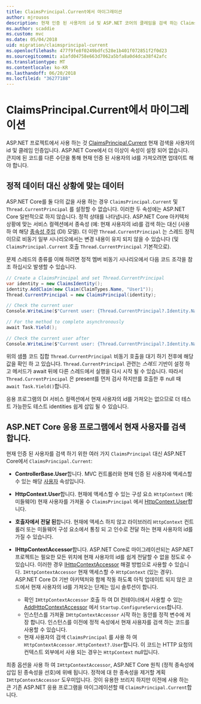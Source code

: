 ```yaml
---
title: ClaimsPrincipal.Current에서 마이그레이션
author: mjrousos
description: 현재 인증 된 사용자의 id 및 ASP.NET 코어의 클레임을 검색 하는 ClaimsPrincipal.Current에서 마이그레이션하는 방법에 알아봅니다.
ms.author: scaddie
ms.custom: mvc
ms.date: 05/04/2018
uid: migration/claimsprincipal-current
ms.openlocfilehash: 477f9fe8f0249bdfc528e1b401f072851f2f0d23
ms.sourcegitcommit: a1afd04758e663d7062a5bfa8a0d4dca38f42afc
ms.translationtype: MT
ms.contentlocale: ko-KR
ms.lasthandoff: 06/20/2018
ms.locfileid: "36277188"
---
```

# <a name="migrate-from-claimsprincipalcurrent"></a>ClaimsPrincipal.Current에서 마이그레이션

ASP.NET 프로젝트에서 사용 하는 것 [ClaimsPrincipal.Current](/dotnet/api/system.security.claims.claimsprincipal.current) 현재 검색을 사용자의 id 및 클레임 인증입니다. ASP.NET Core에서 더 이상이 속성이 설정 되어 없습니다. 큰지에 된 코드를 다른 수단을 통해 현재 인증 된 사용자의 id를 가져오려면 업데이트 해야 합니다.

## <a name="context-specific-data-instead-of-static-data"></a>정적 데이터 대신 상황에 맞는 데이터

ASP.NET Core를 둘 다의 값을 사용 하는 경우 `ClaimsPrincipal.Current` 및 `Thread.CurrentPrincipal` 를 설정할 수 없습니다. 이러한 두 속성에는 ASP.NET Core 일반적으로 하지 않습니다. 정적 상태를 나타냅니다. ASP.NET Core 아키텍처 상황에 맞는 서비스 컬렉션에서 종속성 (예: 현재 사용자의 id)를 검색 하는 대신 (사용 하 여 해당 [종속성 주입](xref:fundamentals/dependency-injection) (DI) 모델). 더 이란 `Thread.CurrentPrincipal` 는 스레드 정적 이므로 비동기 일부 시나리오에서는 변경 내용이 유지 되지 않을 수 있습니다 (및 `ClaimsPrincipal.Current` 호출 `Thread.CurrentPrincipal` 기본적으로).

문제 스레드의 종류를 이해 하려면 정적 멤버 비동기 시나리오에서 다음 코드 조각을 참조 하십시오 발생할 수 있습니다.

```csharp
// Create a ClaimsPrincipal and set Thread.CurrentPrincipal
var identity = new ClaimsIdentity();
identity.AddClaim(new Claim(ClaimTypes.Name, "User1"));
Thread.CurrentPrincipal = new ClaimsPrincipal(identity);

// Check the current user
Console.WriteLine($"Current user: {Thread.CurrentPrincipal?.Identity.Name}");

// For the method to complete asynchronously
await Task.Yield();

// Check the current user after
Console.WriteLine($"Current user: {Thread.CurrentPrincipal?.Identity.Name}");
```

위의 샘플 코드 집합 `Thread.CurrentPrincipal` 비동기 호출을 대기 하기 전후에 해당 값을 확인 하 고 있습니다. `Thread.CurrentPrincipal` 관련는 *스레드* 기반이 설정 하 고 메서드가 await 뒤에 다른 스레드에서 실행을 다시 시작 될 수 있습니다. 따라서 `Thread.CurrentPrincipal` 은 present를 먼저 검사 하지만를 호출한 후 null 때 `await Task.Yield()`합니다.

응용 프로그램의 DI 서비스 컬렉션에서 현재 사용자의 id를 가져오는 없으므로 더 테스트 가능한도 테스트 identities 쉽게 삽입 될 수 있습니다.

## <a name="retrieve-the-current-user-in-an-aspnet-core-app"></a>ASP.NET Core 응용 프로그램에서 현재 사용자를 검색 합니다.

현재 인증 된 사용자를 검색 하기 위한 여러 가지 `ClaimsPrincipal` 대신 ASP.NET Core에서 `ClaimsPrincipal.Current`:

* **ControllerBase.User**합니다. MVC 컨트롤러와 현재 인증 된 사용자에 액세스할 수 있는 해당 [사용자](/dotnet/api/microsoft.aspnetcore.mvc.controllerbase.user) 속성입니다.
* **HttpContext.User**합니다. 현재에 액세스할 수 있는 구성 요소 `HttpContext` (예: 미들웨어) 현재 사용자를 가져올 수 `ClaimsPrincipal` 에서 [HttpContext.User](/dotnet/api/microsoft.aspnetcore.http.httpcontext.user)합니다.
* **호출자에서 전달 된**합니다. 현재에 액세스 하지 않고 라이브러리 `HttpContext` 컨트롤러 또는 미들웨어 구성 요소에서 통칭 되 고 인수로 전달 하는 현재 사용자의 id를 가질 수 있습니다.
* **IHttpContextAccessor**합니다. ASP.NET Core로 마이그레이션되는 ASP.NET 프로젝트는 필요한 모든 위치에 현재 사용자의 id를 쉽게 전달할 수 없을 정도로 수 있습니다. 이러한 경우 [IHttpContextAccessor](/dotnet/api/microsoft.aspnetcore.http.ihttpcontextaccessor) 해결 방법으로 사용할 수 있습니다. `IHttpContextAccessor` 현재 액세스할 수 `HttpContext` (있는 경우). ASP.NET Core DI 기반 아키텍처와 함께 작동 하도록 아직 업데이트 되지 않은 코드에서 현재 사용자의 id를 가져오는 단계는 임시 솔루션이 합니다.

  * 확인 `IHttpContextAccessor` 호출 하 여 DI 컨테이너에서 사용할 수 있는 [AddHttpContextAccessor](https://github.com/aspnet/Hosting/issues/793) 에서 `Startup.ConfigureServices`합니다.
  * 인스턴스를 가져올 `IHttpContextAccessor` 시작 하는 동안를 정적 변수에 저장 합니다. 인스턴스를 이전에 정적 속성에서 현재 사용자를 검색 하는 코드를 사용할 수 있습니다.
  * 현재 사용자의 검색 `ClaimsPrincipal` 를 사용 하 여 `HttpContextAccessor.HttpContext?.User`합니다. 이 코드는 HTTP 요청의 컨텍스트 외부에서 사용 되는 경우는 `HttpContext` null입니다.

최종 옵션을 사용 하 여 `IHttpContextAccessor`, ASP.NET Core 원칙 (정적 종속성에 삽입 된 종속성을 선호)에 위배 됩니다. 정적에 대 한 종속성을 제거할 계획 `IHttpContextAccessor` 도우미입니다. 것이 유용한 브리지 하지만 이전에 사용 하는 큰 기존 ASP.NET 응용 프로그램을 마이그레이션할 때 `ClaimsPrincipal.Current`합니다.

